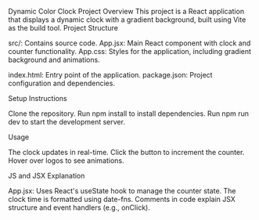 Dynamic Color Clock Project
Overview
This project is a React application that displays a dynamic clock with a gradient background, built using Vite as the build tool.
Project Structure

src/: Contains source code.
App.jsx: Main React component with clock and counter functionality.
App.css: Styles for the application, including gradient background and animations.


index.html: Entry point of the application.
package.json: Project configuration and dependencies.

Setup Instructions

Clone the repository.
Run npm install to install dependencies.
Run npm run dev to start the development server.

Usage

The clock updates in real-time.
Click the button to increment the counter.
Hover over logos to see animations.

JS and JSX Explanation

App.jsx: Uses React's useState hook to manage the counter state. The clock time is formatted using date-fns.
Comments in code explain JSX structure and event handlers (e.g., onClick).
